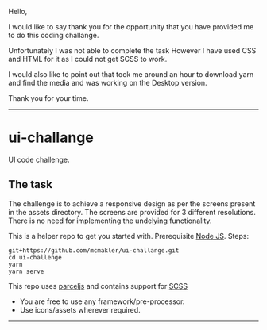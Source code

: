 
Hello,

I would like to say thank you for the opportunity that you have provided me to do this coding challange.

Unfortunately I was not able to complete the task However I have used CSS and HTML for it as I could not get SCSS to work.

I would also like to point out that took me around an hour to download yarn and find the media and was working on the Desktop version.

Thank you for your time.

 ------------------------------------------------------------------------------------------

# ui-challange
UI code challenge.

## The task
The challenge is to achieve a responsive design as per the screens present in the assets directory. The screens are provided for 3 different resolutions. There is no need for implementing the undelying functionality.

This is a helper repo to get you started with.
Prerequisite
[Node JS](https://nodejs.org/en/).
Steps:
```
git+https://github.com/mcmakler/ui-challange.git
cd ui-challenge
yarn
yarn serve
```
This repo uses [parceljs](https://parceljs.org/) and contains support for [SCSS](https://sass-lang.com/)
- You are free to use any framework/pre-processor.
- Use icons/assets wherever required.



-----------------------------------------------------------------------------------------------------------------
